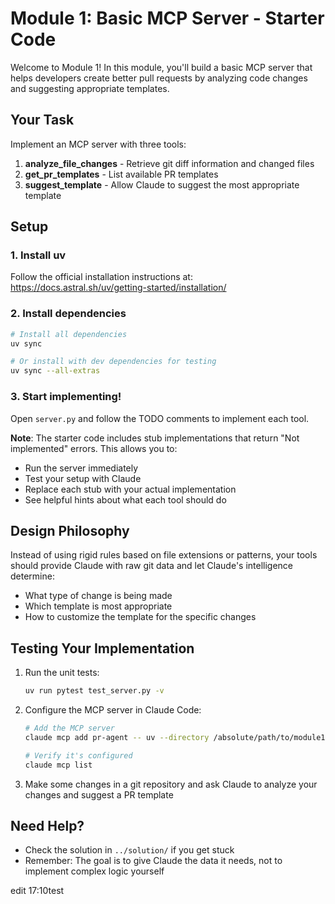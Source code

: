# Module 1: Basic MCP Server - Starter Code

Welcome to Module 1! In this module, you'll build a basic MCP server that helps developers create better pull requests by analyzing code changes and suggesting appropriate templates.

## Your Task

Implement an MCP server with three tools:

1. **analyze_file_changes** - Retrieve git diff information and changed files
2. **get_pr_templates** - List available PR templates 
3. **suggest_template** - Allow Claude to suggest the most appropriate template

## Setup

### 1. Install uv

Follow the official installation instructions at: https://docs.astral.sh/uv/getting-started/installation/

### 2. Install dependencies

```bash
# Install all dependencies
uv sync

# Or install with dev dependencies for testing
uv sync --all-extras
```

### 3. Start implementing!

Open `server.py` and follow the TODO comments to implement each tool.

**Note**: The starter code includes stub implementations that return "Not implemented" errors. This allows you to:
- Run the server immediately
- Test your setup with Claude
- Replace each stub with your actual implementation
- See helpful hints about what each tool should do

## Design Philosophy

Instead of using rigid rules based on file extensions or patterns, your tools should provide Claude with raw git data and let Claude's intelligence determine:
- What type of change is being made
- Which template is most appropriate
- How to customize the template for the specific changes

## Testing Your Implementation

1. Run the unit tests:
   ```bash
   uv run pytest test_server.py -v
   ```

2. Configure the MCP server in Claude Code:
   ```bash
   # Add the MCP server
   claude mcp add pr-agent -- uv --directory /absolute/path/to/module1/starter run server.py
   
   # Verify it's configured
   claude mcp list
   ```

3. Make some changes in a git repository and ask Claude to analyze your changes and suggest a PR template

## Need Help?

- Check the solution in `../solution/` if you get stuck
- Remember: The goal is to give Claude the data it needs, not to implement complex logic yourself


edit 17:10test
